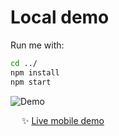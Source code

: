 # Local demo

Run me with:

```bash
cd ../
npm install
npm start
```

![Demo](../docs/assets/demo.gif)

&emsp; :sparkles: [Live mobile demo](https://webc.frameright.io)
